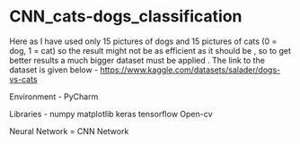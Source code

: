 # CNN_cats-dogs_classification

Here as I have used only 15 pictures of dogs and 15 pictures of cats (0 = dog, 1 = cat) so the result might not be as efficient as it should be , so to get better results a much bigger dataset must be applied .
The link to the dataset is given below -
https://www.kaggle.com/datasets/salader/dogs-vs-cats

Environment - PyCharm

Libraries  -
numpy
matplotlib
keras
tensorflow
Open-cv

Neural Network =
CNN Network
